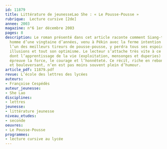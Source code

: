 ```yaml
---
id: 11879
title: Littérature de jeunesseLao She : « Le Pousse-Pousse »
rubrique:  Lecture cursive [2de]
annee: 2003
magazine: n°6 1er décembre 2003
pages: 8
description: Le roman présenté dans cet article raconte comment Siang-tse, un jeune
  homme d’une vingtaine d’années, venu à Pékin avec la ferme intention d’y devenir
  l’un des meilleurs tireurs de pousse-pousse, y perdra tous ses espoirs, toutes ses
  illusions et tout son optimisme. Le lecteur s’attache très vite à ce personnage
  dont l’apprentissage de la vie (exploitation, mensonges et duperies) mettra à rude
  épreuve la force, le courage et l’honnêteté. Ce récit, riche en rebondissements
  et bouleversant, n’en est pas moins souvent plein d’humour.
article_pdf: 11879.pdf
revue: L’école des lettres des lycées
auteurs:
- Françoise Cespédès
auteur_jeunesse:
- She Lao
disciplines:
- lettres
jeunesse:
- littérature jeunesse
niveau_etudes:
- seconde
oeuvres:
- Le Pousse-Pousse
programmes:
- lecture cursive au lycée
---
```

